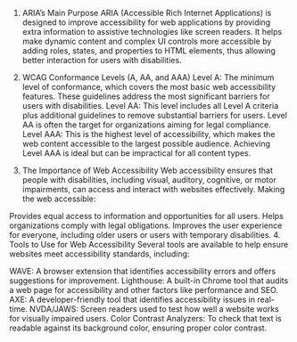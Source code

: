 1. ARIA’s Main Purpose
ARIA (Accessible Rich Internet Applications) is designed to improve accessibility for web applications by providing extra information to assistive technologies like screen readers. It helps make dynamic content and complex UI controls more accessible by adding roles, states, and properties to HTML elements, thus allowing better interaction for users with disabilities.

2. WCAG Conformance Levels (A, AA, and AAA)
Level A: The minimum level of conformance, which covers the most basic web accessibility features. These guidelines address the most significant barriers for users with disabilities.
Level AA: This level includes all Level A criteria plus additional guidelines to remove substantial barriers for users. Level AA is often the target for organizations aiming for legal compliance.
Level AAA: This is the highest level of accessibility, which makes the web content accessible to the largest possible audience. Achieving Level AAA is ideal but can be impractical for all content types.
3. The Importance of Web Accessibility
Web accessibility ensures that people with disabilities, including visual, auditory, cognitive, or motor impairments, can access and interact with websites effectively. Making the web accessible:

Provides equal access to information and opportunities for all users.
Helps organizations comply with legal obligations.
Improves the user experience for everyone, including older users or users with temporary disabilities.
4. Tools to Use for Web Accessibility
Several tools are available to help ensure websites meet accessibility standards, including:

WAVE: A browser extension that identifies accessibility errors and offers suggestions for improvement.
Lighthouse: A built-in Chrome tool that audits a web page for accessibility and other factors like performance and SEO.
AXE: A developer-friendly tool that identifies accessibility issues in real-time.
NVDA/JAWS: Screen readers used to test how well a website works for visually impaired users.
Color Contrast Analyzers: To check that text is readable against its background color, ensuring proper color contrast.

